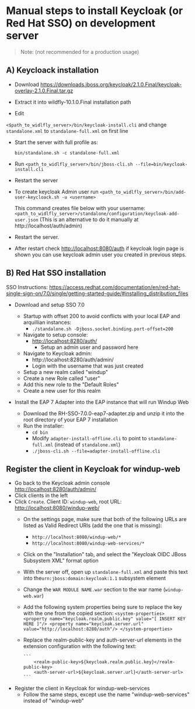 # Manual steps to install Keycloak (or Red Hat SSO) on development server

> Note: (not recommended for a production usage)

## A) Keycloack installation

* Download https://downloads.jboss.org/keycloak/2.1.0.Final/keycloak-overlay-2.1.0.Final.tar.gz

* Extract it into wildfly-10.1.0.Final installation path

* Edit

 `<$path_to_widlfly_server>/bin/keycloak-install.cli` and change `standalone.xml` to `standalone-full.xml` on first line

* Start the server with full profile as:

	`bin/standalone.sh -c standalone-full.xml`

* Run  `<path_to_widlfly_server>/bin/jboss-cli.sh --file=bin/keycloak-install.cli`
* Restart the server
* To create keycloak Admin user run  `<path_to_widlfly_server>/bin/add-user-keycloack.sh -u <username>`

	This command creates file below with your username:
	`<path_to_widlfly_server>/standalone/configuration/keycloak-add-user.json`
	(This is an alternative to do it manually at http://localhost/auth/admin)

* Restart the server.
* After restart check <http://localhost:8080/auth> if keycloak login page is shown you can use keycloak admin user you created in previous steps.


## B) Red Hat SSO installation

SSO Instructions:
https://access.redhat.com/documentation/en/red-hat-single-sign-on/7.0/single/getting-started-guide/#installing_distribution_files

 - Download and setup SSO 7.0
	- Startup with offset 200 to avoid conflicts with your local EAP and arquillian instances:
		- `./standalone.sh -Djboss.socket.binding.port-offset=200`
	- Navigate to setup console:
		- [http://localhost:8280/auth/](http://localhost:8280/auth/)
			- Setup an admin user and password here
	- Navigate to Keycloak admin:
		- http://localhost:8280/auth/admin/
		- Login with the username that was just created
	- Setup a new realm called "windup"
	- Create a new Role called "user"
	- Add this new role to the "Default Roles"
	- Create a new user for this realm



 - Install the EAP 7 Adapter into the EAP instance that will run Windup Web
	- Download the RH-SSO-7.0.0-eap7-adapter.zip and unzip it into the root directory of your EAP 7 installation
	- Run the installer: 
		- `cd bin`
		- Modify `adapter-install-offline.cli` to point to `standalone-full.xml` (instead of `standalone.xml`)
		- `./jboss-cli.sh --file=adapter-install-offline.cli`

##  Register the client in Keycloak for windup-web

* Go back to the Keycloak admin console [http://localhost:8280/auth/admin/](http://localhost:8280/auth/admin/)
* Click clients in the left
* Click `Create`. Client ID: `windup-web`, root URL: [http://localhost:8080/windup-web/](http://localhost:8080/windup-web/)
  * On the settings page, make sure that both of the following URLs are listed as Valid Redirect URIs (add the one that is missing):
      * `http://localhost:8080/windup-web/*`
      * `http://localhost:8080/windup-web-services/*`
  * Click on the "Installation" tab, and select the "Keycloak OIDC JBoss Subsystem XML" format option
  * With the server off, open up `standalone-full.xml` and paste this text into the`urn:jboss:domain:keycloak:1.1` subsystem element
  * Change the `WAR MODULE NAME.war` section to the war name (`windup-web.war`)
  * Add the following system properties being sure to replace the key with the one from the copied section:
        ```
        <system-properties>
            <property name="keycloak.realm.public.key" value="[ INSERT KEY HERE ]"/>
            <property name="keycloak.server.url" value="http://localhost:8280/auth"/>
        </system-properties>
        ```
  * Replace the realm-public-key and auth-server-url elements in the extension configuration with the following text:
    
        ```
            <realm-public-key>${keycloak.realm.public.key}</realm-public-key>
            <auth-server-url>${keycloak.server.url}</auth-server-url>
        ```

* Register the client in Keycloak for windup-web-services
  * Follow the same steps, except use the name "windup-web-services" instead of "windup-web"


